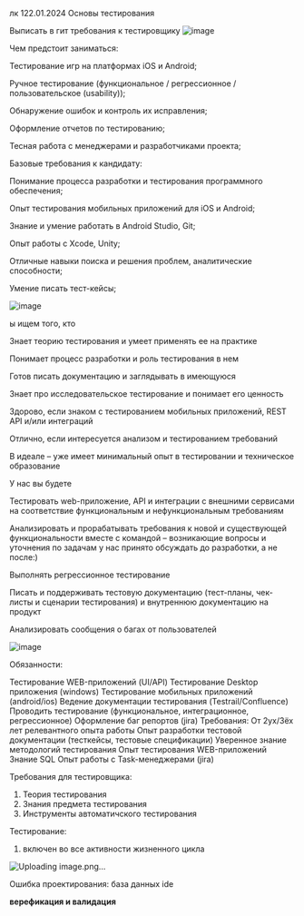лк 122.01.2024
Основы тестирования 

Выписать в гит требования к тестировщику 
![image](https://github.com/itkek33/6semestr/assets/113089505/415cbba7-2dca-4bb5-9497-653a99205971)


Чем предстоит заниматься:

Тестирование игр на платформах iOS и Android;

Ручное тестирование (функциональное / регрессионное / пользовательское (usability));

Обнаружение ошибок и контроль их исправления;

Оформление отчетов по тестированию;

Тесная работа с менеджерами и разработчиками проекта;

Базовые требования к кандидату:

Понимание процесса разработки и тестирования программного обеспечения;

Опыт тестирования мобильных приложений для iOS и Android;

Знание и умение работать в Android Studio, Git;

Опыт работы с Xcode, Unity;

Отличные навыки поиска и решения проблем, аналитические способности;

Умение писать тест-кейсы;

![image](https://github.com/itkek33/6semestr/assets/113089505/18cb90ec-758b-449c-ba3d-e9fe9e95aa35)

ы ищем того, кто

Знает теорию тестирования и умеет применять ее на практике

Понимает процесс разработки и роль тестирования в нем

Готов писать документацию и заглядывать в имеющуюся

Знает про исследовательское тестирование и понимает его ценность

Здорово, если знаком с тестированием мобильных приложений, REST API и/или интеграций

Отлично, если интересуется анализом и тестированием требований

В идеале – уже имеет минимальный опыт в тестировании и техническое образование

У нас вы будете

Тестировать web-приложение, API и интеграции с внешними сервисами на соответствие функциональным и нефункциональным требованиям

Анализировать и прорабатывать требования к новой и существующей функциональности вместе с командой – возникающие вопросы и уточнения по задачам у нас принято обсуждать до разработки, а не после:)

Выполнять регрессионное тестирование

Писать и поддерживать тестовую документацию (тест-планы, чек-листы и сценарии тестирования) и внутреннюю документацию на продукт

Анализировать сообщения о багах от пользователей

![image](https://github.com/itkek33/6semestr/assets/113089505/3d76fbc9-fadd-497f-a970-3db982c47c14)

Обязанности:

Тестирование WEB-приложений (UI/API)
Тестирование Desktop приложения (windows)
Тестирование мобильных приложений (android/ios)
Ведение документации тестирования (Testrail/Confluence)
Проводить тестирование (функциональное, интеграционное, регрессионное)
Оформление баг репортов (jira)
Требования:
От 2ух/3ёх лет релевантного опыта работы
Опыт разработки тестовой документации (тесткейсы, тестовые спецификации)
Уверенное знание методологий тестирования
Опыт тестирования WEB-приложений
Знание SQL Опыт работы с Task-менеджерами (jira)

Требования для тестировщика:
1. Теория тестирования
2. Знания предмета тестирования
3. Инструменты автоматичского тестирования


Тестирование: 
1. включен во все активности жизненного цикла

![Uploading image.png…]()


Ошибка проектирования:
база данных
ide

<b>верефикация и валидация</b>

